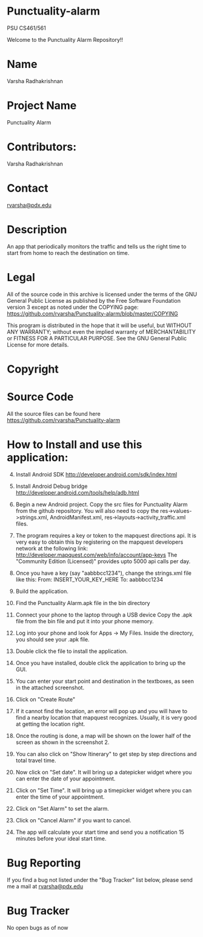Punctuality-alarm
=================
PSU CS461/561

Welcome to the Punctuality Alarm Repository!!



Name
=================
Varsha Radhakrishnan

Project Name
=================
Punctuality Alarm

Contributors:
=================
Varsha Radhakrishnan

Contact
=================
rvarsha@pdx.edu

Description
=================
An app that periodically monitors the traffic and tells us the right time to start from home to reach the destination on time.

Legal
=================
All of the source code in this archive is licensed under the terms of the GNU General Public License as published by the Free Software Foundation version 3 except as noted under the COPYING page:
https://github.com/rvarsha/Punctuality-alarm/blob/master/COPYING

This program is distributed in the hope that it will be useful, but WITHOUT ANY WARRANTY; without even the implied warranty of MERCHANTABILITY or FITNESS FOR A PARTICULAR PURPOSE. See the GNU General Public License for more details.

Copyright
=================

Source Code
=================
All the source files can be found here
https://github.com/rvarsha/Punctuality-alarm


How to Install and use this application:
=================



4. Install Android SDK http://developer.android.com/sdk/index.html
5. Install Android Debug bridge http://developer.android.com/tools/help/adb.html
6. Begin a new Android project. Copy the src files for Punctuality Alarm from the github repository. You will also need to copy the res->values->strings.xml, AndroidManifest.xml, res->layouts->activity_traffic.xml files.
7. The program requires a key or token to the mapquest directions api.
It is very easy to obtain this by registering on the mapquest developers network at the following link:
http://developer.mapquest.com/web/info/account/app-keys
The "Community Edition (Licensed)" provides upto 5000 api calls per day.

5. Once you have a key (say "aabbbcc1234"), change the strings.xml file like this:
From:
INSERT_YOUR_KEY_HERE
To:
aabbbcc1234

6. Build the application.

7. Find the Punctuality Alarm.apk file in the bin directory

8. Connect your phone to the laptop through a USB device
Copy the .apk file from the bin file and put it into your phone memory.

9. Log into your phone and look for Apps -> My Files.
Inside the directory, you should see your .apk file.

10. Double click the file to install the application.

11. Once you have installed, double click the application to bring up the GUI.

12. You can enter your start point and destination in the textboxes, as seen in the attached screenshot.

13. Click on "Create Route"

14. If it cannot find the location, an error will pop up and you will have to find a nearby location that mapquest recognizes. Usually, it is very good at getting the location right.

15. Once the routing is done, a map will be shown on the lower half of the screen as shown in the screenshot 2.

16. You can also click on "Show Itinerary" to get step by step directions and total travel time.

17. Now click on "Set date". It will bring up a datepicker widget where you can enter the date of your appointment.

18. Click on "Set Time". It will bring up a timepicker widget where you can enter the time of your appointment.

19. Click on "Set Alarm" to set the alarm.
20. Click on "Cancel Alarm" if you want to cancel.
21. The app will calculate your start time and send you a notification 15 minutes before your ideal start time.

Bug Reporting
=================
If you find a bug not listed under the "Bug Tracker" list below, please send me a mail at rvarsha@pdx.edu

Bug Tracker
=================
No open bugs as of now
